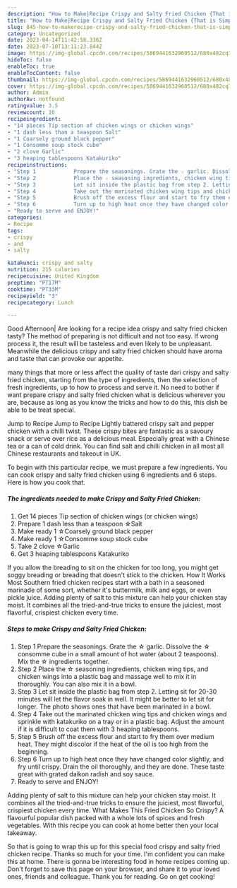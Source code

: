 ```yaml
---
description: "How to Make|Recipe Crispy and Salty Fried Chicken {That is Simple"
title: "How to Make|Recipe Crispy and Salty Fried Chicken {That is Simple"
slug: 845-how-to-makerecipe-crispy-and-salty-fried-chicken-that-is-simple
category: Uncategorized
date: 2023-04-14T11:42:58.336Z
date: 2023-07-10T13:11:23.844Z
image: https://img-global.cpcdn.com/recipes/5869441632960512/680x482cq70/crispy-and-salty-fried-chicken-recipe-main-photo.jpg
hideToc: false
enableToc: true
enableTocContent: false
thumbnail: https://img-global.cpcdn.com/recipes/5869441632960512/680x482cq70/crispy-and-salty-fried-chicken-recipe-main-photo.jpg
cover: https://img-global.cpcdn.com/recipes/5869441632960512/680x482cq70/crispy-and-salty-fried-chicken-recipe-main-photo.jpg
author: Admin
authorAv: notfound
ratingvalue: 3.5
reviewcount: 10
recipeingredient:
- "14 pieces Tip section of chicken wings or chicken wings"
- "1 dash less than a teaspoon Salt"
- "1 Coarsely ground black pepper"
- "1 Consomme soup stock cube"
- "2 clove Garlic"
- "3 heaping tablespoons Katakuriko"
recipeinstructions:
- "Step 1            Prepare the seasonings. Grate the ☆ garlic. Dissolve the ☆ consomme cube in a small amount of hot water (about 2 teaspoons). Mix the ☆ ingredients together."
- "Step 2            Place the ☆ seasoning ingredients, chicken wing tips, and chicken wings into a plastic bag and massage well to mix it in thoroughly. You can also mix it in a bowl."
- "Step 3            Let sit inside the plastic bag from step 2. Letting sit for 20-30 minutes will let the flavor soak in well. It might be better to let sit for longer. The photo shows ones that have been marinated in a bowl."
- "Step 4            Take out the marinated chicken wing tips and chicken wings and sprinkle with katakuriko on a tray or in a plastic bag. Adjust the amount if it is difficult to coat them with 3 heaping tablespoons."
- "Step 5            Brush off the excess flour and start to fry them over medium heat. They might discolor if the heat of the oil is too high from the beginning."
- "Step 6            Turn up to high heat once they have changed color slightly, and fry until crispy. Drain the oil thoroughly, and they are done. These taste great with grated daikon radish and soy sauce."
- "Ready to serve and ENJOY!"
categories:
- Recipe
tags:
- crispy
- and
- salty

katakunci: crispy and salty 
nutrition: 215 calories
recipecuisine: United Kingdom
preptime: "PT17M"
cooktime: "PT33M"
recipeyield: "3"
recipecategory: Lunch

---
```



Good Afternoon| Are looking for a recipe idea crispy and salty fried chicken tasty? The method of preparing is not difficult and not too easy. If wrong process it, the result will be tasteless and even likely to be unpleasant. Meanwhile the delicious crispy and salty fried chicken should have aroma and taste that can provoke our appetite.






many things that more or less affect the quality of taste dari crispy and salty fried chicken, starting from the type of ingredients, then the selection of fresh ingredients, up to how to process and serve it. No need to bother if want prepare crispy and salty fried chicken what is delicious wherever you are, because as long as you know the tricks and how to do this, this dish be able to be treat  special.


Jump to Recipe Jump to Recipe Lightly battered crispy salt and pepper chicken with a chilli twist. These crispy bites are fantastic as a savoury snack or serve over rice as a delicious meal. Especially great with a Chinese tea or a can of cold drink. You can find salt and chilli chicken in all most all Chinese restaurants and takeout in UK.


To begin with this particular recipe, we must prepare a few ingredients. You can cook crispy and salty fried chicken using 6 ingredients and 6 steps. Here is how you cook that.

<!--inarticleads1-->

##### The ingredients needed to make Crispy and Salty Fried Chicken:

1. Get 14 pieces Tip section of chicken wings (or chicken wings)
1. Prepare 1 dash less than a teaspoon ☆Salt
1. Make ready 1 ☆Coarsely ground black pepper
1. Make ready 1 ☆Consomme soup stock cube
1. Take 2 clove ☆Garlic
1. Get 3 heaping tablespoons Katakuriko


If you allow the breading to sit on the chicken for too long, you might get soggy breading or breading that doesn&#39;t stick to the chicken. How It Works Most Southern fried chicken recipes start with a bath in a seasoned marinade of some sort, whether it&#39;s buttermilk, milk and eggs, or even pickle juice. Adding plenty of salt to this mixture can help your chicken stay moist. It combines all the tried-and-true tricks to ensure the juiciest, most flavorful, crispiest chicken every time. 

<!--inarticleads2-->

##### Steps to make Crispy and Salty Fried Chicken:

1. Step 1            Prepare the seasonings. Grate the ☆ garlic. Dissolve the ☆ consomme cube in a small amount of hot water (about 2 teaspoons). Mix the ☆ ingredients together.
1. Step 2            Place the ☆ seasoning ingredients, chicken wing tips, and chicken wings into a plastic bag and massage well to mix it in thoroughly. You can also mix it in a bowl.
1. Step 3            Let sit inside the plastic bag from step 2. Letting sit for 20-30 minutes will let the flavor soak in well. It might be better to let sit for longer. The photo shows ones that have been marinated in a bowl.
1. Step 4            Take out the marinated chicken wing tips and chicken wings and sprinkle with katakuriko on a tray or in a plastic bag. Adjust the amount if it is difficult to coat them with 3 heaping tablespoons.
1. Step 5            Brush off the excess flour and start to fry them over medium heat. They might discolor if the heat of the oil is too high from the beginning.
1. Step 6            Turn up to high heat once they have changed color slightly, and fry until crispy. Drain the oil thoroughly, and they are done. These taste great with grated daikon radish and soy sauce.
1. Ready to serve and ENJOY!

Adding plenty of salt to this mixture can help your chicken stay moist. It combines all the tried-and-true tricks to ensure the juiciest, most flavorful, crispiest chicken every time. What Makes This Fried Chicken So Crispy? A flavourful popular dish packed with a whole lots of spices and fresh vegetables. With this recipe you can cook at home better then your local takeaway. 

So that is going to wrap this up for this special food crispy and salty fried chicken recipe. Thanks so much for your time. I'm confident you can make this at home. There is gonna be interesting food in home recipes coming up. Don't forget to save this page on your browser, and share it to your loved ones, friends and colleague. Thank you for reading. Go on get cooking!
